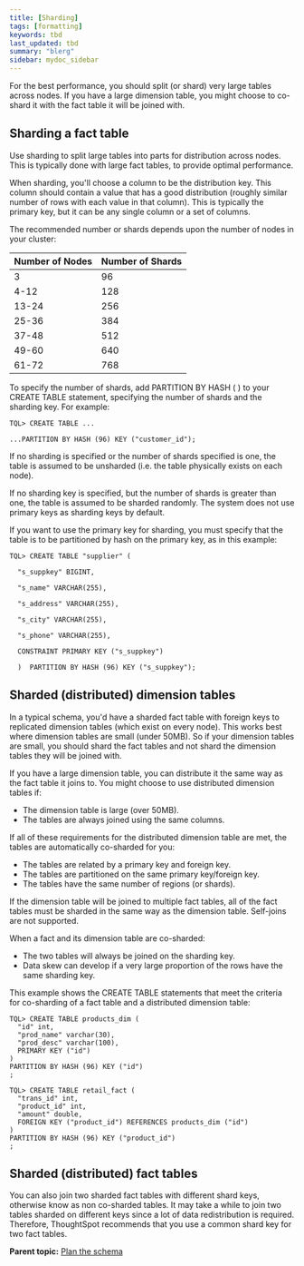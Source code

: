 ```yaml
---
title: [Sharding]
tags: [formatting]
keywords: tbd
last_updated: tbd
summary: "blerg"
sidebar: mydoc_sidebar
---
```

For the best performance, you should split (or shard) very large tables across nodes. If you have a large dimension table, you might choose to co-shard it with the fact table it will be joined with.

## Sharding a fact table

Use sharding to split large tables into parts for distribution across nodes. This is typically done with large fact tables, to provide optimal performance.

When sharding, you'll choose a column to be the distribution key. This column should contain a value that has a good distribution (roughly similar number of rows with each value in that column). This is typically the primary key, but it can be any single column or a set of columns.

The recommended number or shards depends upon the number of nodes in your cluster:

|Number of Nodes|Number of Shards|
|---------------|----------------|
|3|96|
|4-12|128|
|13-24|256|
|25-36|384|
|37-48|512|
|49-60|640|
|61-72|768|

To specify the number of shards, add PARTITION BY HASH ( ) to your CREATE TABLE statement, specifying the number of shards and the sharding key. For example:

```
TQL> CREATE TABLE ...

...PARTITION BY HASH (96) KEY ("customer_id");
```

If no sharding is specified or the number of shards specified is one, the table is assumed to be unsharded (i.e. the table physically exists on each node).

If no sharding key is specified, but the number of shards is greater than one, the table is assumed to be sharded randomly. The system does not use primary keys as sharding keys by default.

If you want to use the primary key for sharding, you must specify that the table is to be partitioned by hash on the primary key, as in this example:

```
TQL> CREATE TABLE "supplier" (

  "s_suppkey" BIGINT,

  "s_name" VARCHAR(255),

  "s_address" VARCHAR(255),

  "s_city" VARCHAR(255),

  "s_phone" VARCHAR(255),

  CONSTRAINT PRIMARY KEY ("s_suppkey")

  )  PARTITION BY HASH (96) KEY ("s_suppkey");
```

## Sharded (distributed) dimension tables

In a typical schema, you'd have a sharded fact table with foreign keys to replicated dimension tables (which exist on every node). This works best where dimension tables are small (under 50MB). So if your dimension tables are small, you should shard the fact tables and not shard the dimension tables they will be joined with.

If you have a large dimension table, you can distribute it the same way as the fact table it joins to. You might choose to use distributed dimension tables if:

-   The dimension table is large (over 50MB).
-   The tables are always joined using the same columns.

If all of these requirements for the distributed dimension table are met, the tables are automatically co-sharded for you:

-   The tables are related by a primary key and foreign key.
-   The tables are partitioned on the same primary key/foreign key.
-   The tables have the same number of regions (or shards).

If the dimension table will be joined to multiple fact tables, all of the fact tables must be sharded in the same way as the dimension table. Self-joins are not supported.

When a fact and its dimension table are co-sharded:

-   The two tables will always be joined on the sharding key.
-   Data skew can develop if a very large proportion of the rows have the same sharding key.

This example shows the CREATE TABLE statements that meet the criteria for co-sharding of a fact table and a distributed dimension table:

```
TQL> CREATE TABLE products_dim (
  "id" int,
  "prod_name" varchar(30),
  "prod_desc" varchar(100),
  PRIMARY KEY ("id")
)
PARTITION BY HASH (96) KEY ("id")
;

TQL> CREATE TABLE retail_fact (
  "trans_id" int,
  "product_id" int,
  "amount" double,
  FOREIGN KEY ("product_id") REFERENCES products_dim ("id")
)
PARTITION BY HASH (96) KEY ("product_id")
;
```

## Sharded (distributed) fact tables

You can also join two sharded fact tables with different shard keys, otherwise know as non co-sharded tables. It may take a while to join two tables sharded on different keys since a lot of data redistribution is required. Therefore, ThoughtSpot recommends that you use a common shard key for two fact tables.

**Parent topic:** [Plan the schema](../../admin/loading/plan_schema.html)
